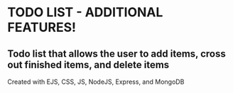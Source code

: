 <h1>TODO LIST - ADDITIONAL FEATURES!</h1>
<h2>Todo list that allows the user to add items, cross out finished items, and delete items</h2>
<p>Created with EJS, CSS, JS, NodeJS, Express, and MongoDB</p>